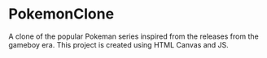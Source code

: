 # PokemonClone

A clone of the popular Pokeman series inspired from the releases from the gameboy era. This project is created using HTML Canvas and JS.
